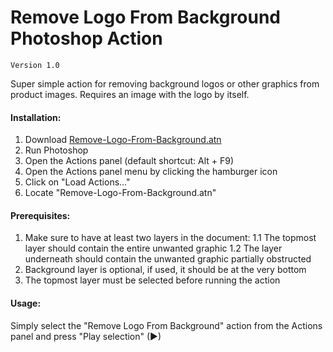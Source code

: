 # Remove Logo From Background Photoshop Action

`Version 1.0`

Super simple action for removing background logos or other graphics from product images. Requires an image with the logo by itself.

#### Installation:

1. Download [Remove-Logo-From-Background.atn](https://github.com/neoqueto/remove-logo-from-background/raw/main/Remove-Logo-From-Background.atn "Remove-Logo-From-Background.atn")
2. Run Photoshop
3. Open the Actions panel (default shortcut: Alt + F9)
4. Open the Actions panel menu by clicking the hamburger icon
5. Click on "Load Actions..."
6. Locate "Remove-Logo-From-Background.atn"

#### Prerequisites:

1. Make sure to have at least two layers in the document:
1.1 The topmost layer should contain the entire unwanted graphic
1.2 The layer underneath should contain the unwanted graphic partially obstructed
2. Background layer is optional, if used, it should be at the very bottom
3. The topmost layer must be selected before running the action

#### Usage:

Simply select the "Remove Logo From Background" action from the Actions panel and press "Play selection" (►)

